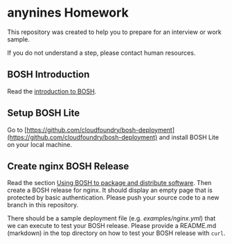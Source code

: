 # anynines Homework

This repository was created to help you to prepare for an interview or work sample.

If you do not understand a step, please contact human resources.

## BOSH Introduction

Read the [introduction to BOSH](https://bosh.io/docs#intro).

## Setup BOSH Lite

Go to [https://github.com/cloudfoundry/bosh-deployment](https://github.com/cloudfoundry/bosh-deployment) and install BOSH Lite on your local machine.

## Create nginx BOSH Release

Read the section [Using BOSH to package and distribute software](https://bosh.io/docs/create-release/).
Then create a BOSH release for nginx. It should display an empty page that is protected by basic authentication.
Please push your source code to a new branch in this repository.

There should be a sample deployment file (e.g. *examples/nginx.yml*) that we can execute to test your BOSH release.
Please provide a README.md (markdown) in the top directory on how to test your BOSH release with `curl`.
